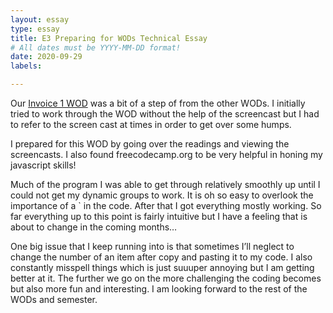 ```yaml
---
layout: essay
type: essay
title: E3 Preparing for WODs Technical Essay
# All dates must be YYYY-MM-DD format!
date: 2020-09-29
labels:

---
```


Our [Invoice 1 WOD](https://dport96.github.io/ITM352/morea/060.expressions-operators/experience-preparing-for-WOD.html) was a bit of a step of from the other WODs. I initially tried to work through the WOD without the help of the screencast but I had to refer to the screen cast at times in order to get over some humps.

I prepared for this WOD by going over the readings and viewing the screencasts. I also found freecodecamp.org to be very helpful in honing my javascript skills!

Much of the program I was able to get through relatively smoothly up until I could not get my dynamic groups to work. It is oh so easy to overlook the importance of a ` in the code. After that I got everything mostly working. So far everything up to this point is fairly intuitive but I have a feeling that is about to change in the coming months…

One big issue that I keep running into is that sometimes I’ll neglect to change the number of an item after copy and pasting it to my code. I also constantly misspell things which is just suuuper annoying but I am getting better at it. The further we go on the more challenging the coding becomes but also more fun and interesting. I am looking forward to the rest of the WODs and semester.
